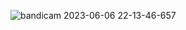 ![bandicam 2023-06-06 22-13-46-657](https://github.com/VanHoang110802/GiaiBai/assets/108053955/b9bdb935-64a2-46c3-9d28-456044abc896)
